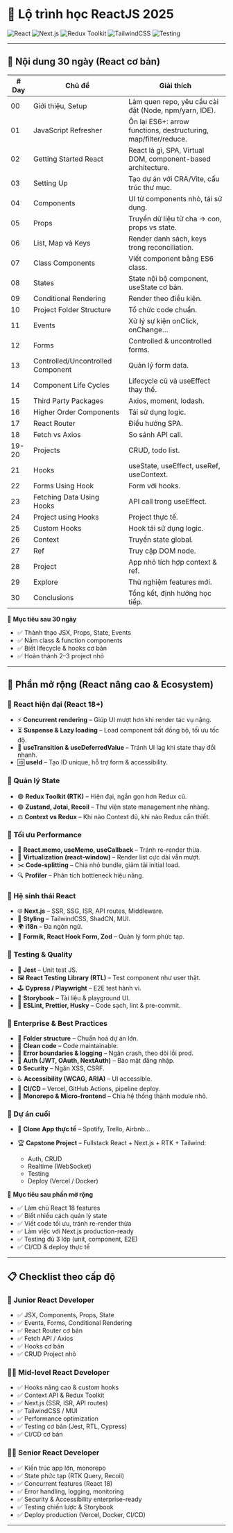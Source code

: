 # 📘 Lộ trình học ReactJS 2025

![React](https://img.shields.io/badge/React-18.2.0-61dafb?logo=react)
![Next.js](https://img.shields.io/badge/Next.js-14-black?logo=next.js)
![Redux Toolkit](https://img.shields.io/badge/Redux%20Toolkit-RTK-purple?logo=redux)
![TailwindCSS](https://img.shields.io/badge/TailwindCSS-3.4-38bdf8?logo=tailwindcss)
![Testing](https://img.shields.io/badge/Testing-Jest%20%7C%20RTL%20%7C%20Cypress-green?logo=testing-library)

---

## 📅 Nội dung 30 ngày (React cơ bản)

| # Day | Chủ đề                            | Giải thích                                                      |
| ----- | --------------------------------- | --------------------------------------------------------------- |
| 00    | Giới thiệu, Setup                 | Làm quen repo, yêu cầu cài đặt (Node, npm/yarn, IDE).           |
| 01    | JavaScript Refresher              | Ôn lại ES6+: arrow functions, destructuring, map/filter/reduce. |
| 02    | Getting Started React             | React là gì, SPA, Virtual DOM, component-based architecture.    |
| 03    | Setting Up                        | Tạo dự án với CRA/Vite, cấu trúc thư mục.                       |
| 04    | Components                        | UI từ components nhỏ, tái sử dụng.                              |
| 05    | Props                             | Truyền dữ liệu từ cha → con, props vs state.                    |
| 06    | List, Map và Keys                 | Render danh sách, keys trong reconciliation.                    |
| 07    | Class Components                  | Viết component bằng ES6 class.                                  |
| 08    | States                            | State nội bộ component, useState cơ bản.                        |
| 09    | Conditional Rendering             | Render theo điều kiện.                                          |
| 10    | Project Folder Structure          | Tổ chức code chuẩn.                                             |
| 11    | Events                            | Xử lý sự kiện onClick, onChange…                                |
| 12    | Forms                             | Controlled & uncontrolled forms.                                |
| 13    | Controlled/Uncontrolled Component | Quản lý form data.                                              |
| 14    | Component Life Cycles             | Lifecycle cũ và useEffect thay thế.                             |
| 15    | Third Party Packages              | Axios, moment, lodash.                                          |
| 16    | Higher Order Components           | Tái sử dụng logic.                                              |
| 17    | React Router                      | Điều hướng SPA.                                                 |
| 18    | Fetch vs Axios                    | So sánh API call.                                               |
| 19-20 | Projects                          | CRUD, todo list.                                                |
| 21    | Hooks                             | useState, useEffect, useRef, useContext.                        |
| 22    | Forms Using Hook                  | Form với hooks.                                                 |
| 23    | Fetching Data Using Hooks         | API call trong useEffect.                                       |
| 24    | Project using Hooks               | Project thực tế.                                                |
| 25    | Custom Hooks                      | Hook tái sử dụng logic.                                         |
| 26    | Context                           | Truyền state global.                                            |
| 27    | Ref                               | Truy cập DOM node.                                              |
| 28    | Project                           | App nhỏ tích hợp context & ref.                                 |
| 29    | Explore                           | Thử nghiệm features mới.                                        |
| 30    | Conclusions                       | Tổng kết, định hướng học tiếp.                                  |

🎯 **Mục tiêu sau 30 ngày**

* ✅ Thành thạo JSX, Props, State, Events
* ✅ Nắm class & function components
* ✅ Biết lifecycle & hooks cơ bản
* ✅ Hoàn thành 2–3 project nhỏ

---

## 🚀 Phần mở rộng (React nâng cao & Ecosystem)

### 🔹 React hiện đại (React 18+)

* ⚡ **Concurrent rendering** – Giúp UI mượt hơn khi render tác vụ nặng.
* ⏳ **Suspense & Lazy loading** – Load component bất đồng bộ, tối ưu tốc độ.
* 🔄 **useTransition & useDeferredValue** – Tránh UI lag khi state thay đổi nhanh.
* 🆔 **useId** – Tạo ID unique, hỗ trợ form & accessibility.

### 🔹 Quản lý State

* 🟣 **Redux Toolkit (RTK)** – Hiện đại, ngắn gọn hơn Redux cũ.
* 🟢 **Zustand, Jotai, Recoil** – Thư viện state management nhẹ nhàng.
* ⚖️ **Context vs Redux** – Khi nào Context đủ, khi nào Redux cần thiết.

### 🔹 Tối ưu Performance

* 🔁 **React.memo, useMemo, useCallback** – Tránh re-render thừa.
* 📜 **Virtualization (react-window)** – Render list cực dài vẫn mượt.
* ✂️ **Code-splitting** – Chia nhỏ bundle, giảm tải initial load.
* 🔍 **Profiler** – Phân tích bottleneck hiệu năng.

### 🔹 Hệ sinh thái React

* 🌐 **Next.js** – SSR, SSG, ISR, API routes, Middleware.
* 🎨 **Styling** – TailwindCSS, ShadCN, MUI.
* 🌍 **i18n** – Đa ngôn ngữ.
* 📝 **Formik, React Hook Form, Zod** – Quản lý form phức tạp.

### 🔹 Testing & Quality

* 🧪 **Jest** – Unit test JS.
* 🖼️ **React Testing Library (RTL)** – Test component như user thật.
* 🕹️ **Cypress / Playwright** – E2E test hành vi.
* 📖 **Storybook** – Tài liệu & playground UI.
* 🧹 **ESLint, Prettier, Husky** – Code sạch, lint & pre-commit.

### 🔹 Enterprise & Best Practices

* 📂 **Folder structure** – Chuẩn hoá dự án lớn.
* 🧼 **Clean code** – Code maintainable.
* 🚧 **Error boundaries & logging** – Ngăn crash, theo dõi lỗi prod.
* 🔑 **Auth (JWT, OAuth, NextAuth)** – Bảo mật đăng nhập.
* 🔒 **Security** – Ngăn XSS, CSRF.
* ♿ **Accessibility (WCAG, ARIA)** – UI accessible.
* 🚀 **CI/CD** – Vercel, GitHub Actions, pipeline deploy.
* 🧩 **Monorepo & Micro-frontend** – Chia hệ thống thành module nhỏ.

### 🔹 Dự án cuối

* 🎵 **Clone App thực tế** – Spotify, Trello, Airbnb…
* 🏆 **Capstone Project** – Fullstack React + Next.js + RTK + Tailwind:

  * Auth, CRUD
  * Realtime (WebSocket)
  * Testing
  * Deploy (Vercel / Docker)

🎯 **Mục tiêu sau phần mở rộng**

* ✅ Làm chủ React 18 features
* ✅ Biết nhiều cách quản lý state
* ✅ Viết code tối ưu, tránh re-render thừa
* ✅ Làm việc với Next.js production-ready
* ✅ Testing đủ 3 lớp (unit, component, E2E)
* ✅ CI/CD & deploy thực tế

---

## 📋 Checklist theo cấp độ

### 👶 Junior React Developer

* ✅ JSX, Components, Props, State
* ✅ Events, Forms, Conditional Rendering
* ✅ React Router cơ bản
* ✅ Fetch API / Axios
* ✅ Hooks cơ bản
* ✅ CRUD Project nhỏ

### 🧑‍💻 Mid-level React Developer

* ✅ Hooks nâng cao & custom hooks
* ✅ Context API & Redux Toolkit
* ✅ Next.js (SSR, ISR, API routes)
* ✅ TailwindCSS / MUI
* ✅ Performance optimization
* ✅ Testing cơ bản (Jest, RTL, Cypress)
* ✅ CI/CD cơ bản

### 🧑‍💼 Senior React Developer

* ✅ Kiến trúc app lớn, monorepo
* ✅ State phức tạp (RTK Query, Recoil)
* ✅ Concurrent features (React 18)
* ✅ Error handling, logging, monitoring
* ✅ Security & Accessibility enterprise-ready
* ✅ Testing chiến lược & Storybook
* ✅ Deploy production (Vercel, Docker, CI/CD)

---